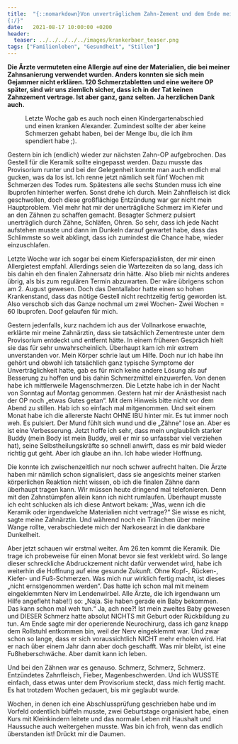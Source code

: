 ```yaml
---
title:  "{::nomarkdown}Von unverträglichem Zahn-Zement und dem Ende meines Leidens
{:/}"
date:   2021-08-17 10:00:00 +0200
header:
  teaser: ../../../../../images/krankerbaer_teaser.png
tags: ["Familienleben", "Gesundheit", "Stillen"]
---
```


**Die Ärzte vermuteten eine Allergie auf eine der Materialien, die bei meiner Zahnsanierung verwendet wurden. Anders konnten sie sich mein Gejammer nicht erklären. 120 Schmerztabletten und eine weitere OP später, sind wir uns ziemlich sicher, dass ich in der Tat keinen Zahnzement vertrage. Ist aber ganz, ganz selten. Ja herzlichen Dank auch.**

<figure>
  <img src="../../../../../images/krankerbaer.png" alt="">
  <figcaption>Letzte Woche gab es auch noch einen Kindergartenabschied und einen kranken Alexander. Zumindest sollte der aber keine Schmerzen gehabt haben, bei der Menge Ibu, die ich ihm spendiert habe ;).</figcaption>
</figure>  

Gestern bin ich (endlich) wieder zur nächsten Zahn-OP aufgebrochen. Das Gestell für die Keramik sollte eingepasst werden. Dazu musste das Provisorium runter und bei der Gelegenheit konnte man auch endlich mal gucken, was da los ist. Ich renne jetzt nämlich seit fünf Wochen mit Schmerzen des Todes rum. Spätestens alle sechs Stunden muss ich eine Ibuprofen hinterher werfen. Sonst drehe ich durch. Mein Zahnfleisch ist dick geschwollen, doch diese großflächige Entzündung war gar nicht mein Hauptproblem. Viel mehr hat mir der unerträgliche Schmerz im Kiefer und an den Zähnen zu schaffen gemacht. Besagter Schmerz pulsiert unerträglich durch Zähne, Schläfen, Ohren. So sehr, dass ich jede Nacht aufstehen musste und dann im Dunkeln darauf gewartet habe, dass das Schlimmste so weit abklingt, dass ich zumindest die Chance habe, wieder einzuschlafen. 

Letzte Woche war ich sogar bei einem Kieferspazialisten, der mir einen Allergietest empfahl. Allerdings seien die Wartezeiten da so lang, dass ich bis dahin eh den finalen Zahnersatz drin hätte. Also blieb mir nichts anderes übrig, als bis zum regulären Termin abzuwarten. Der wäre übrigens schon am 2. August gewesen. Doch das Dentallabor hatte einen so hohen Krankenstand, dass das nötige Gestell nicht rechtzeitig fertig geworden ist. Also verschob sich das Ganze nochmal um zwei Wochen- Zwei Wochen = 60 Ibuprofen. Doof gelaufen für mich. 

Gestern jedenfalls, kurz nachdem ich aus der Vollnarkose erwachte, erklärte mir meine Zahnärztin, dass sie tatsächlich Zementreste unter dem Provisorium entdeckt und entfernt hätte. In einem früheren Gespräch hielt sie das für sehr unwahrscheinlich. Überhaupt kam ich mir extrem unverstanden vor. Mein Körper schrie laut um Hilfe. Doch nur ich habe ihn gehört und obwohl ich tatsächlich ganz typische Symptome der Unverträglichkeit hatte, gab es für mich keine andere Lösung als auf Besserung zu hoffen und bis dahin Schmerzmittel einzuwerfen. Von denen habe ich mittlerweile Magenschmerzen. Die Letzte habe ich in der Nacht von Sonntag auf Montag genommen. Gestern hat mir der Anästhesist nach der OP noch „etwas Gutes getan“. Mit dem Hinweis bitte nicht vor dem Abend zu stillen. Hab ich so einfach mal mitgenommen. Und seit einem Monat habe ich die allererste Nacht OHNE IBU hinter mir. Es tut immer noch weh. Es pulsiert. Der Mund fühlt sich wund und die „Zähne“ lose an. Aber es ist eine Verbesserung. Jetzt hoffe ich sehr, dass mein unglaublich starker Buddy (mein Body ist mein Buddy, weil er mir so unfassbar viel verziehen hat), seine Selbstheilungskräfte so schnell anwirft, dass es mir bald wieder richtig gut geht. Aber ich glaube an ihn. Ich habe wieder Hoffnung. 

Die konnte ich zwischenzeitlich nur noch schwer aufrecht halten. Die Ärzte haben mir nämlich schon signalisiert, dass sie angesichts meiner starken körperlichen Reaktion nicht wissen, ob ich die finalen Zähne dann überhaupt tragen kann. Wir müssen heute dringend mal telefonieren. Denn mit den Zahnstümpfen allein kann ich nicht rumlaufen. Überhaupt musste ich echt schlucken als ich diese Antwort bekam: „Was, wenn ich die Keramik oder irgendwelche Materialien nicht vertrage?“ Sie wisse es nicht, sagte meine Zahnärztin. Und während noch ein Tränchen über meine Wange rollte, verabschiedete mich der Narkosearzt in die dankbare Dunkelheit. 

Aber jetzt schauen wir erstmal weiter. Am 26.ten kommt die Keramik. Die trage ich probeweise für einen Monat bevor sie fest verklebt wird. So lange dieser schreckliche Abdruckzement nicht dafür verwendet wird, habe ich weiterhin die Hoffnung auf eine gesunde Zukunft. Ohne Kopf-, Rücken-, Kiefer- und Fuß-Schmerzen. Was mich nur wirklich fertig macht, ist dieses „nicht ernstgenommen werden“. Das hatte ich schon mal mit meinem eingeklemmten Nerv im Lendenwirbel. Alle Ärzte, die ich irgendwann um Hilfe angefleht habe!!) so: „Naja. Sie haben gerade ein Baby bekommen. Das kann schon mal weh tun.“ Ja, ach nee?! Ist mein zweites Baby gewesen und DIESER Schmerz hatte absolut NICHTS mit Geburt oder Rückbildung zu tun. Am Ende sagte mir der operierende Neurochirurg, dass ich ganz knapp dem Rollstuhl entkommen bin, weil der Nerv eingeklemmt war. Und zwar schon so lange, dass er sich voraussichtlich NICHT mehr erholen wird. Hat er nach über einem Jahr dann aber doch geschafft. Was mir bleibt, ist eine Fußheberschwäche. Aber damit kann ich leben. 

Und bei den Zähnen war es genauso. Schmerz, Schmerz, Schmerz. Entzündetes Zahnfleisch, Fieber, Magenbeschwerden. Und ich WUSSTE einfach, dass etwas unter dem Provisorium steckt, dass mich fertig macht. Es hat trotzdem Wochen gedauert, bis mir geglaubt wurde. 

Wochen, in denen ich eine Abschlussprüfung geschrieben habe und im Vorfeld ordentlich büffeln musste, zwei Geburtstage organisiert habe, einen Kurs mit Kleinkindern leitete und das normale Leben mit Haushalt und Haussuche auch weitergehen musste. Was bin ich froh, wenn das endlich überstanden ist! Drückt mir die Daumen. 
 
 


   


 



 






 






 


 
 






















 








 

   



















  












 






 





  


  






					 


 
 








